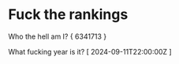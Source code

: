# Fuck the rankings

Who the hell am I?
{ 6341713 }

What fucking year is it?
[ 2024-09-11T22:00:00Z ]
